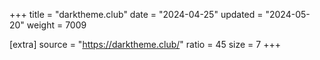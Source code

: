 +++
title = "darktheme.club"
date = "2024-04-25"
updated = "2024-05-20"
weight = 7009

[extra]
source = "https://darktheme.club/"
ratio = 45
size = 7
+++
